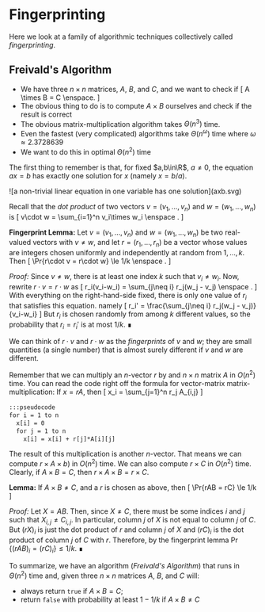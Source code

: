 # Fingerprinting

Here we look at a family of algorithmic techniques collectively called *fingerprinting*.

## Freivald's Algorithm

* We have three $n\times n$ matrices, $A$, $B$, and $C$, and we want to check if
\[
   A \times B = C \enspace.
\]
* The obvious thing to do is to compute $A\times B$ ourselves and check if the
  result is correct
* The obvious matrix-multiplication algorithm takes $\Theta(n^3)$ time.
* Even the fastest (very complicated) algorithms take $\Theta(n^\omega)$ time where $\omega\approx 2.3728639$
* We want to do this in optimal $\Theta(n^2)$ time

The first thing to remember is that, for fixed $a,b\in\R$, $a\neq 0$, the equation $ax=b$ has exactly one solution for $x$ (namely $x=b/a$).
<div class="centered" markdown="1">
![a non-trivial linear equation in one variable has one solution](axb.svg)
</div>

Recall that the *dot product* of two vectors $v=(v_1,\ldots,v_n)$ and $w=(w_1,\ldots,w_n)$
is
\[
    v\cdot w = \sum_{i=1}^n v_i\times w_i \enspace .
\]

**Fingerprint Lemma:** Let $v=(v_1,\ldots,v_n)$ and $w=(w_1,\ldots,w_n)$ be two real-valued vectors with $v\neq w$,
and let $r=(r_1,\ldots,r_n)$ be a vector whose values are integers chosen uniformly and independently at random from ${1,\ldots,k}$.  Then
\[
    \Pr\{r\cdot v = r\cdot w\} \le 1/k \enspace .
\]

*Proof:* Since $v\neq w$, there is at least one index $k$ such that $v_i\neq w_i$. Now,
rewrite $r\cdot v = r\cdot w$ as
\[
    r_i(v_i-w_i) = \sum_{j\neq i} r_j(w_j - v_j) \enspace .
\]
With everything on the right-hand-side fixed, there is only one value of $r_i$
that satisfies this equation.  namely
\[
   r_i' = \frac{\sum_{j\neq i} r_j(w_j - v_j)}{v_i-w_i}
\]
But $r_i$ is chosen randomly from among $k$ different values, so the probability that $r_i=r_i'$ is at most $1/k$. &#8718;

We can think of $r\cdot v$ and $r\cdot w$ as the *fingerprints* of $v$ and $w$; they are small quantities (a single number) that is almost surely different if $v$ and $w$ are different.

Remember that we can multiply an $n$-vector $r$ by and $n\times n$ matrix $A$
in $O(n^2)$ time.  You can read the code right off the formula for vector-matrix matrix-multiplication:  If $x = rA$, then
\[
    x_i = \sum_{j=1}^n r_j A_{i,j}
\]

    :::pseudocode
    for i = 1 to n
      x[i] = 0
      for j = 1 to n
        x[i] = x[i] + r[j]*A[i][j]

The result of this multiplication is another $n$-vector.  That means we can compute
$r\times A\times b)$ in $O(n^2)$ time.  We can also compute $r\times C$ in $O(n^2)$ time.
Clearly, if $A\times B = C$, then $r\times A \times B = r\times C$.

**Lemma:** If $A\times B\neq C$, and a $r$ is chosen as above, then
\[
    \Pr\{rAB = rC\} \le 1/k
\]

*Proof:*  Let $X=AB$.  Then, since $X\neq C$, there must be some indices $i$ and $j$
such that $X_{i,j} \neq C_{i,j}$.  In particular, column $j$ of $X$ is not equal to column $j$ of $C$. But $(rX)_i$
is just the dot product of $r$ and column $j$ of $X$ and $(rC)_i$ is the dot product of column $j$ of $C$ with $r$.  Therefore, by the fingerprint lemma $\Pr\{(rAB)_i = (rC)_i\} \le 1/k$.  &#8718;

To summarize, we have an algorithm (*Freivald's Algorithm*) that runs in $\Theta(n^2)$ time and, given three $n\times n$ matrices $A$, $B$, and $C$ will:

* always return `true` if $A\times B=C$;
* return `false` with probability at least $1-1/k$ if $A\times B\neq C$
